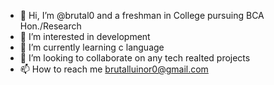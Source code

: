- 👋 Hi, I’m @brutal0 and a freshman in College pursuing BCA Hon./Research
- 👀 I’m interested in development
- 🌱 I’m currently learning c language 
- 💞️ I’m looking to collaborate on any tech realted projects
- 📫 How to reach me brutalluinor0@gmail.com

<!---
brutal0/brutal0 is a ✨ special ✨ repository because its `README.md` (this file) appears on your GitHub profile.
You can click the Preview link to take a look at your changes.
--->
